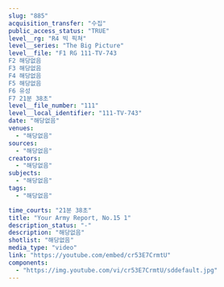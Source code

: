 ```yaml
---
slug: "885"
acquisition_transfer: "수집"
public_access_status: "TRUE"
level__rg: "R4 빅 픽쳐"
level__series: "The Big Picture"
level__file: "F1 RG 111-TV-743
F2 해당없음
F3 해당없음
F4 해당없음
F5 해당없음
F6 유성
F7 21분 38초"
level__file_number: "111"
level__local_identifier: "111-TV-743"
date: "해당없음"
venues: 
  - "해당없음"
sources: 
  - "해당없음"
creators: 
  - "해당없음"
subjects: 
  - "해당없음"
tags: 
  - "해당없음"

time_courts: "21분 38초"
title: "Your Army Report, No.15 1"
description_status: "-"
description: "해당없음"
shotlist: "해당없음"
media_type: "video"
link: "https://youtube.com/embed/cr53E7CrmtU"
components: 
  - "https://img.youtube.com/vi/cr53E7CrmtU/sddefault.jpg"
---
```

